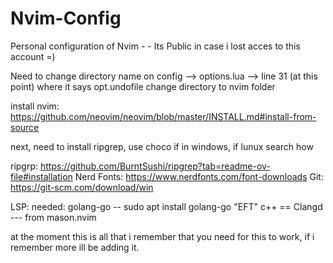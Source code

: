 # Nvim-Config
Personal configuration of Nvim - - Its Public in case i lost acces to this account  =)


Need to change directory name on config --> options.lua --> line 31 (at this point)  where it says opt.undofile change directory to nvim folder

install nvim: https://github.com/neovim/neovim/blob/master/INSTALL.md#install-from-source




next,
need to install ripgrep, use choco if in windows, if lunux search how

ripgrp: https://github.com/BurntSushi/ripgrep?tab=readme-ov-file#installation
Nerd Fonts: https://www.nerdfonts.com/font-downloads
Git: https://git-scm.com/download/win

LSP:
needed:
golang-go -- sudo apt install golang-go
"EFT"
c++  == Clangd  --- from mason.nvim

at the moment this is all that i remember that you need for this to work, if i remember more ill be adding it.
